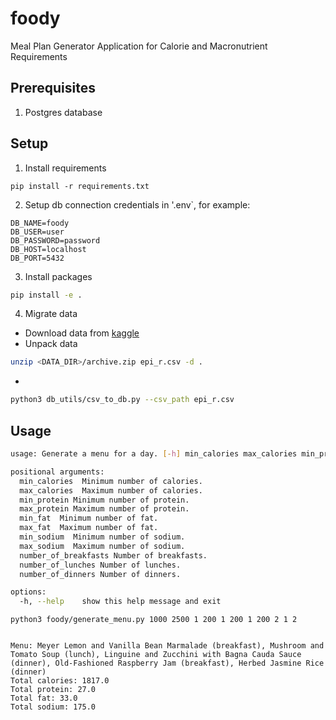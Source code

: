 # foody
Meal Plan Generator Application for Calorie and Macronutrient Requirements

## Prerequisites
1. Postgres database

## Setup
1. Install requirements
```
pip install -r requirements.txt
```

2. Setup db connection credentials in '.env`, for example:
```
DB_NAME=foody
DB_USER=user
DB_PASSWORD=password
DB_HOST=localhost
DB_PORT=5432
```

3. Install packages
```bash
pip install -e .
```

4. Migrate data
- Download data from [kaggle](https://www.kaggle.com/datasets/hugodarwood/epirecipes?resource=download)
- Unpack data
```bash
unzip <DATA_DIR>/archive.zip epi_r.csv -d .
```
-
```bash
python3 db_utils/csv_to_db.py --csv_path epi_r.csv
```

## Usage
```bash
usage: Generate a menu for a day. [-h] min_calories max_calories min_protein max_protein min_fat max_fat min_sodium max_sodium number_of_breakfasts number_of_lunches number_of_dinners

positional arguments:
  min_calories  Minimum number of calories.
  max_calories  Maximum number of calories.
  min_protein Minimum number of protein.
  max_protein Maximum number of protein.
  min_fat  Minimum number of fat.
  max_fat  Maximum number of fat.
  min_sodium  Minimum number of sodium.
  max_sodium  Maximum number of sodium.
  number_of_breakfasts Number of breakfasts.
  number_of_lunches Number of lunches.
  number_of_dinners Number of dinners.

options:
  -h, --help    show this help message and exit
```

```
python3 foody/generate_menu.py 1000 2500 1 200 1 200 1 200 2 1 2


Menu: Meyer Lemon and Vanilla Bean Marmalade (breakfast), Mushroom and Tomato Soup (lunch), Linguine and Zucchini with Bagna Cauda Sauce (dinner), Old-Fashioned Raspberry Jam (breakfast), Herbed Jasmine Rice (dinner)
Total calories: 1817.0
Total protein: 27.0
Total fat: 33.0
Total sodium: 175.0
```